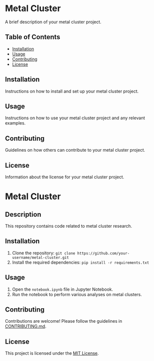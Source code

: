 # Metal Cluster

A brief description of your metal cluster project.

## Table of Contents

- [Installation](#installation)
- [Usage](#usage)
- [Contributing](#contributing)
- [License](#license)

## Installation

Instructions on how to install and set up your metal cluster project.

## Usage

Instructions on how to use your metal cluster project and any relevant examples.

## Contributing

Guidelines on how others can contribute to your metal cluster project.

## License

Information about the license for your metal cluster project.
# Metal Cluster

## Description
This repository contains code related to metal cluster research.

## Installation
1. Clone the repository: `git clone https://github.com/your-username/metal-cluster.git`
2. Install the required dependencies: `pip install -r requirements.txt`

## Usage
1. Open the `notebook.ipynb` file in Jupyter Notebook.
2. Run the notebook to perform various analyses on metal clusters.

## Contributing
Contributions are welcome! Please follow the guidelines in [CONTRIBUTING.md](CONTRIBUTING.md).

## License
This project is licensed under the [MIT License](LICENSE).


